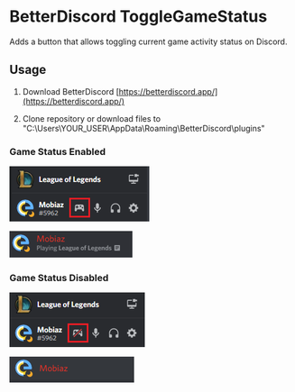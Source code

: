 # BetterDiscord ToggleGameStatus

Adds a button that allows toggling current game activity status on Discord.

## Usage

1. Download BetterDiscord [https://betterdiscord.app/](https://betterdiscord.app/)

2. Clone repository or download files to "C:\Users\YOUR_USER\AppData\Roaming\BetterDiscord\plugins"

### Game Status Enabled

![statusenabled1](/res/statusenabled1.png)

![statusenabled1](/res/statusenabled2.png)

### Game Status Disabled

![statusdisabled1](/res/statusdisabled1.png)

![statusdisabled1](/res/statusdisabled2.png)